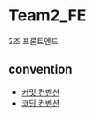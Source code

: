 # Team2_FE

2조 프론트엔드

## convention

- [커밋 컨벤션](https://www.notion.so/a836423c43b94ae8833111fcd0ddeb7e)
- [코딩 컨벤션](https://www.notion.so/9076a9f32a3a4fb0a20e0c41045c9e6f)
